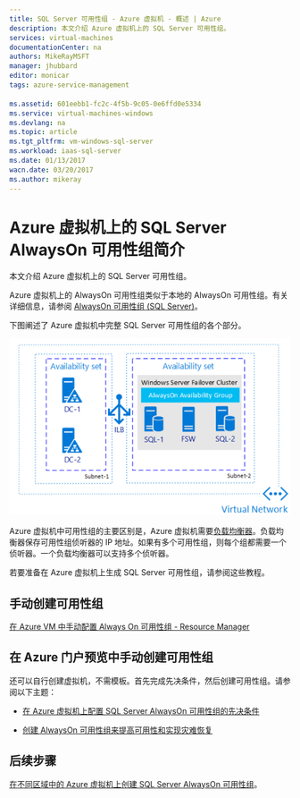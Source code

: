```yaml
---
title: SQL Server 可用性组 - Azure 虚拟机 - 概述 | Azure
description: 本文介绍 Azure 虚拟机上的 SQL Server 可用性组。
services: virtual-machines
documentationCenter: na
authors: MikeRayMSFT
manager: jhubbard
editor: monicar
tags: azure-service-management

ms.assetid: 601eebb1-fc2c-4f5b-9c05-0e6ffd0e5334
ms.service: virtual-machines-windows
ms.devlang: na
ms.topic: article
ms.tgt_pltfrm: vm-windows-sql-server
ms.workload: iaas-sql-server
ms.date: 01/13/2017
wacn.date: 03/20/2017
ms.author: mikeray
---
```


# Azure 虚拟机上的 SQL Server AlwaysOn 可用性组简介 #

本文介绍 Azure 虚拟机上的 SQL Server 可用性组。

Azure 虚拟机上的 AlwaysOn 可用性组类似于本地的 AlwaysOn 可用性组。有关详细信息，请参阅 [AlwaysOn 可用性组 (SQL Server)](http://msdn.microsoft.com/zh-cn/library/hh510230.aspx)。

下图阐述了 Azure 虚拟机中完整 SQL Server 可用性组的各个部分。

![可用性组](./media/virtual-machines-windows-portal-sql-availability-group-tutorial/00-EndstateSampleNoELB.png)  

Azure 虚拟机中可用性组的主要区别是，Azure 虚拟机需要[负载均衡器](../load-balancer/load-balancer-overview.md)。负载均衡器保存可用性组侦听器的 IP 地址。如果有多个可用性组，则每个组都需要一个侦听器。一个负载均衡器可以支持多个侦听器。

若要准备在 Azure 虚拟机上生成 SQL Server 可用性组，请参阅这些教程。

## 手动创建可用性组

[在 Azure VM 中手动配置 Always On 可用性组 - Resource Manager](./virtual-machines-windows-portal-sql-alwayson-availability-groups-manual.md)

## 在 Azure 门户预览中手动创建可用性组

还可以自行创建虚拟机，不需模板。首先完成先决条件，然后创建可用性组。请参阅以下主题：

- [在 Azure 虚拟机上配置 SQL Server AlwaysOn 可用性组的先决条件](./windows/sql/virtual-machines-windows-portal-sql-availability-group-prereq.md)

- [创建 AlwaysOn 可用性组来提高可用性和实现灾难恢复](./virtual-machines-windows-portal-sql-availability-group-tutorial.md)

## 后续步骤

[在不同区域中的 Azure 虚拟机上创建 SQL Server AlwaysOn 可用性组](./virtual-machines-windows-portal-sql-availability-group-dr.md)。

<!---HONumber=Mooncake_0313_2017-->
<!--Update_Description: wording update-->
